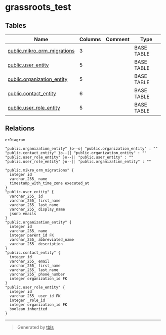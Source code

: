 # grassroots_test

## Tables

| Name                                                          | Columns | Comment | Type       |
| ------------------------------------------------------------- | ------- | ------- | ---------- |
| [public.mikro_orm_migrations](public.mikro_orm_migrations.md) | 3       |         | BASE TABLE |
| [public.user_entity](public.user_entity.md)                   | 5       |         | BASE TABLE |
| [public.organization_entity](public.organization_entity.md)   | 5       |         | BASE TABLE |
| [public.contact_entity](public.contact_entity.md)             | 6       |         | BASE TABLE |
| [public.user_role_entity](public.user_role_entity.md)         | 5       |         | BASE TABLE |

## Relations

```mermaid
erDiagram

"public.organization_entity" }o--o| "public.organization_entity" : ""
"public.contact_entity" }o--|| "public.organization_entity" : ""
"public.user_role_entity" }o--|| "public.user_entity" : ""
"public.user_role_entity" }o--|| "public.organization_entity" : ""

"public.mikro_orm_migrations" {
  integer id
  varchar_255_ name
  timestamp_with_time_zone executed_at
}
"public.user_entity" {
  varchar_255_ id
  varchar_255_ first_name
  varchar_255_ last_name
  varchar_255_ display_name
  jsonb emails
}
"public.organization_entity" {
  integer id
  varchar_255_ name
  integer parent_id FK
  varchar_255_ abbreviated_name
  varchar_255_ description
}
"public.contact_entity" {
  integer id
  varchar_255_ email
  varchar_255_ first_name
  varchar_255_ last_name
  varchar_255_ phone_number
  integer organization_id FK
}
"public.user_role_entity" {
  integer id
  varchar_255_ user_id FK
  integer _role_id
  integer organization_id FK
  boolean inherited
}
```

---

> Generated by [tbls](https://github.com/k1LoW/tbls)
